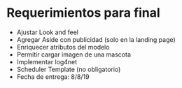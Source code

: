 # Requerimientos para final
- Ajustar Look and feel
- Agregar Aside con publicidad (solo en la landing page)
- Enriquecer atributos del modelo
- Permitir cargar imagen de una mascota
- Implementar log4net
- Scheduler Template (no obligatorio)
- Fecha de entrega: 8/8/19

